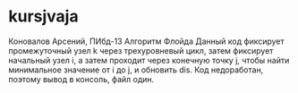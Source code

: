 # kursjvaja
Коновалов Арсений, ПИбд-13
Алгоритм Флойда
Данный код фиксирует промежуточный узел k через трехуровневый цикл, затем фиксирует начальный узел i, а затем проходит через конечную точку j, чтобы найти минимальное значение от i до j, и обновить dis.
Код недоработан, поэтому вывод в консоль, файл один.
